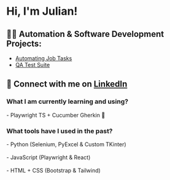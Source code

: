 <h1>Hi, I'm Julian! </h1>

<h2>👨‍💻 Automation & Software Development Projects:</h2>

- [Automating Job Tasks](https://github.com/bad-juju999/Automating-Job-Tasks/tree/main)
- [QA Test Suite](https://github.com/bad-juju999/QA-Test-Suite)

<h2> 🤳 Connect with me on <a href="https://www.linkedin.com/in/julianlively/" target="_blank" >LinkedIn</a> </h2>


<h3>What I am currently learning and using?</h3>
- Playwright TS + Cucumber Gherkin 🥒

<h3>What tools have I used in the past?</h3>
- Python (Selenium, PyExcel & Custom TKinter)
<br>
<br>
- JavaScript (Playwright & React)
<br>
<br>
- HTML + CSS (Bootstrap & Tailwind)
